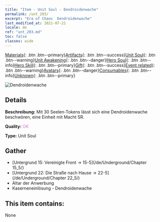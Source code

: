 ```yaml
---
title: "Item - Unit Soul - Dendroidenwache"
permalink: /unt_203/
excerpt: "Era of Chaos  Dendroidenwache"
last_modified_at: 2021-07-21
locale: de
ref: "unt_203.md"
toc: false
classes: wide
---
```

 [Materials](/ItemsDE/){: .btn .btn--primary}[Artifacts](/ItemsDE/Artifacts/){: .btn .btn--success}[Unit Soul](/ItemsDE/UnitSoul/){: .btn .btn--warning}[Unit Awakening](/ItemsDE/UnitAwakening/){: .btn .btn--danger}[Hero Soul](/ItemsDE/HeroSoul/){: .btn .btn--info}[Hero Skill](/ItemsDE/HeroSkill/){: .btn .btn--primary}[Gift](/ItemsDE/Gift/){: .btn .btn--success}[Event related](/ItemsDE/Events/){: .btn .btn--warning}[Avatars](/ItemsDE/Avatars/){: .btn .btn--danger}[Consumables](/ItemsDE/Consumables/){: .btn .btn--info}[Unknown](/ItemsDE/Unknown/){: .btn .btn--primary}

 ![Dendroidenwache](/images/u/ti_shuyao.jpg)

## Details
 **Beschreibung:** Mit 30 Seelen-Tokens lässt sich eine Dendroidenwache beschwören, eine Einheit mit Macht SR.

 **Quality:** <span style="color: #DA70D6">OK</span>

 **Type:** Unit Soul

## Gather

*    [Untergrund 15: Vereinigte Front -> 15-5](/de/Underground/Chapter 15_5/) 
*    [Untergrund 22: Die Straße nach Hause -> 22-5](/de/Underground/Chapter 22_5/) 
*    Altar der Anwerbung 
*    Kaserneneinlösung - Dendroidenwache 

## This item contains:

  None

